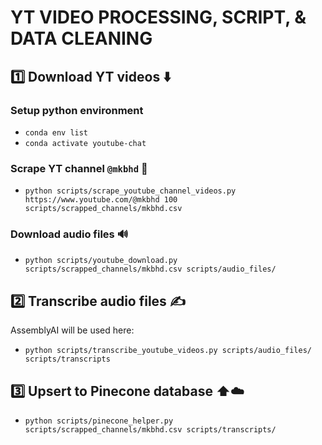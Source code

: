 # YT VIDEO PROCESSING, SCRIPT, & DATA CLEANING

## 1️⃣ Download YT videos ⬇️

### Setup python environment 

- `conda env list`
- `conda activate youtube-chat`

### Scrape YT channel `@mkbhd` 📜

- `python scripts/scrape_youtube_channel_videos.py https://www.youtube.com/@mkbhd 100 scripts/scrapped_channels/mkbhd.csv`


### Download audio files 🔊 

- `python scripts/youtube_download.py scripts/scrapped_channels/mkbhd.csv scripts/audio_files/`

## 2️⃣ Transcribe audio files ✍️ 

AssemblyAI will be used here:
- `python scripts/transcribe_youtube_videos.py scripts/audio_files/ scripts/transcripts`

## 3️⃣ Upsert to Pinecone database ⬆️☁️

- `python scripts/pinecone_helper.py scripts/scrapped_channels/mkbhd.csv scripts/transcripts/`

